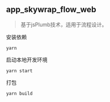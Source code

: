 ## app_skywrap_flow_web
> 基于jsPlumb技术，适用于流程设计。

安装依赖
```
yarn
```   
启动本地开发环境
```  
yarn start
```  
打包
```
yarn build
```




